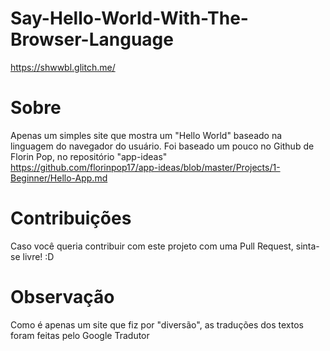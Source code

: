 # Say-Hello-World-With-The-Browser-Language

https://shwwbl.glitch.me/

# Sobre
Apenas um simples site que mostra um "Hello World" baseado na linguagem do navegador do usuário. Foi baseado um pouco no Github de Florin Pop, no repositório "app-ideas"           
https://github.com/florinpop17/app-ideas/blob/master/Projects/1-Beginner/Hello-App.md


 # Contribuições
 Caso você queria contribuir com este projeto com uma Pull Request, sinta-se livre! :D


# Observação
Como é apenas um site que fiz por "diversão", as traduções dos textos foram feitas pelo Google Tradutor
